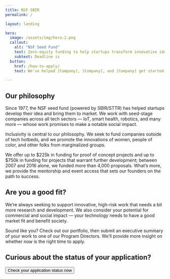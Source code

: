 ```yaml
---
title: NSF SBIR
permalink: /

layout: landing

hero:
  image: /assets/img/hero-2.png
  callout:
    alt: "NSF Seed Fund"
    text: Zero-equity funding to help startups transform innovative ideas into products and services.
    subtext: Deadline is
  button:
    href: /how-to-apply/
    text: We've helped [Company], [Company], and [Company] get started. Apply for funding now.

---
```

## Our philosophy

Since 1977, the NSF seed fund (powered by SBIR/STTR) has helped startups develop their idea and bring them to market. We work with seed-stage companies across all tech sectors — IoT, smart health, robotics, and many more — whose work promises to make a notable social impact.

Inclusivity is central to our philosophy. We seek to fund companies outside of tech hotbeds, and we promote the innovations of women, people of color, and other folks from marginalized groups.

We offer up to $225k in funding for proof of concept projects and up to $750k in funding for projects that warrant further development; between 2007 and 2016 alone, we funded more than 4,000 proposals. What’s more, we provide the mentorship and event access that sets our founders on the path to success.

## Are you a good fit?

We’re always seeking to support innovative, high-risk work that needs a bit more research and development. We also consider your potential for commercial and social impact — your technology needs to have a good market fit and benefit society.

Sound like you? Check out our portfolio, then submit an executive summary of your work to one of our Program Directors. We’ll provide more insight on whether now is the right time to apply.

## Curious about the status of your application?

<button>Check your application status now</button>
